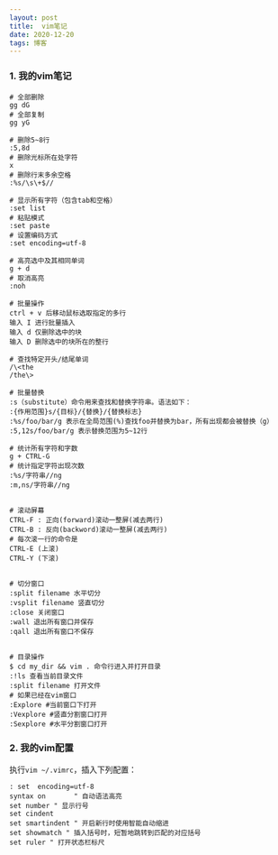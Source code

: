 ```yaml
---
layout: post
title:  vim笔记
date: 2020-12-20
tags: 博客
---
```


### 1. 我的vim笔记
    
    # 全部删除
    gg dG
    # 全部复制
    gg yG
    
    # 删除5~8行
    :5,8d
    # 删除光标所在处字符
    x
    # 删除行末多余空格
    :%s/\s\+$//
    
    # 显示所有字符（包含tab和空格）
    :set list
    # 粘贴模式
    :set paste
    # 设置编码方式
    :set encoding=utf-8
    
    # 高亮选中及其相同单词
    g + d
    # 取消高亮
    :noh
    
    # 批量操作
    ctrl + v 后移动鼠标选取指定的多行
    输入 I 进行批量插入
    输入 d 仅删除选中的块
    输入 D 删除选中的块所在的整行
    
    # 查找特定开头/结尾单词
    /\<the
    /the\>
    
    # 批量替换
    :s（substitute）命令用来查找和替换字符串。语法如下：
    :{作用范围}s/{目标}/{替换}/{替换标志}
    :%s/foo/bar/g 表示在全局范围(%)查找foo并替换为bar，所有出现都会被替换（g）
    :5,12s/foo/bar/g 表示替换范围为5~12行
    
    # 统计所有字符和字数
    g + CTRL-G
    # 统计指定字符出现次数
    :%s/字符串//ng
    :m,ns/字符串//ng
    
    
    # 滚动屏幕
    CTRL-F : 正向(forward)滚动一整屏(减去两行)
    CTRL-B : 反向(backword)滚动一整屏(减去两行)
    # 每次滚一行的命令是
    CTRL-E (上滚) 
    CTRL-Y (下滚)
    
    
    # 切分窗口
    :split filename 水平切分
    :vsplit filename 竖直切分
    :close 关闭窗口
    :wall 退出所有窗口并保存
    :qall 退出所有窗口不保存  
    
    
    # 目录操作
    $ cd my_dir && vim . 命令行进入并打开目录
    :!ls 查看当前目录文件
    :split filename 打开文件
    # 如果已经在vim窗口
    :Explore #当前窗口下打开
    :Vexplore #竖直分割窗口打开
    :Sexplore #水平分割窗口打开
    
### 2. 我的vim配置
	
执行`vim ~/.vimrc`，插入下列配置：

	: set  encoding=utf-8
	syntax on       " 自动语法高亮
	set number " 显示行号
	set cindent
	set smartindent " 开启新行时使用智能自动缩进
	set showmatch " 插入括号时，短暂地跳转到匹配的对应括号
	set ruler " 打开状态栏标尺

